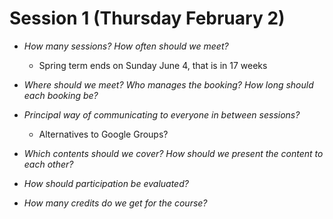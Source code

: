 # Session 1 (Thursday February 2)

- *How many sessions? How often should we meet?*

  - Spring term ends on Sunday June 4, that is in 17 weeks

- *Where should we meet? Who manages the booking? How long should each booking be?*

- *Principal way of communicating to everyone in between sessions?*

  - Alternatives to Google Groups?

- *Which contents should we cover? How should we present the content to each other?*

- *How should participation be evaluated?*

- *How many credits do we get for the course?*

